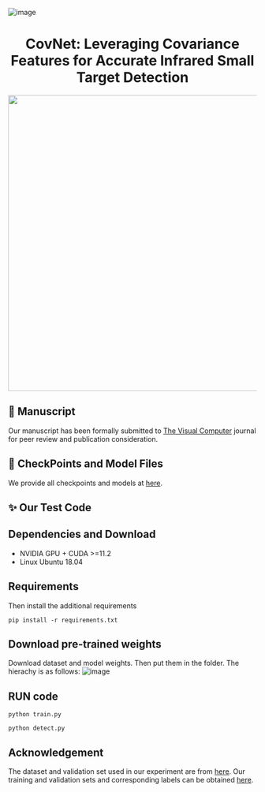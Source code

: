 ![image](https://github.com/user-attachments/assets/e810d446-713d-4c1f-9753-045a4853dd8f)
<p align="center">

  <h1 align="center">CovNet: Leveraging Covariance Features for Accurate Infrared Small Target Detection</h1>
  <div align="center">
    <img src="video.gif", width="600">
  </div>
</p>

## :bookmark: Manuscript
Our manuscript has been formally submitted to [The Visual Computer](https://link.springer.com/journal/371) journal for peer review and publication consideration.

## :whale: CheckPoints and Model Files
We provide all checkpoints and models at [here](https://drive.google.com/drive/folders/1yy_BZMGZuQQVrw21r7qTtZaTkT_AdyU3?usp=drive_link).

## :sparkles: Our Test Code
## Dependencies and Download

- NVIDIA GPU + CUDA >=11.2
- Linux Ubuntu 18.04

## Requirements
Then install the additional requirements
```
pip install -r requirements.txt
```

## Download pre-trained weights
Download dataset and model weights. Then put them in the folder. The hierachy is as follows:
![image](https://github.com/user-attachments/assets/d99db6fc-53af-42ce-8b2b-e26719bda176)

## RUN code
```
python train.py
```
```
python detect.py
```
## Acknowledgement
The dataset and validation set used in our experiment are from [here](http://www.csdata.org/p/387/). Our training and validation sets and corresponding labels can be obtained [here](https://drive.google.com/file/d/1WQacfRBWribfKicJO80gjBJUYpvqNc-k/view?usp=drive_link).

